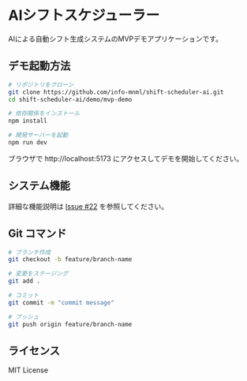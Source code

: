 # AIシフトスケジューラー

AIによる自動シフト生成システムのMVPデモアプリケーションです。

## デモ起動方法

```bash
# リポジトリをクローン
git clone https://github.com/info-mnml/shift-scheduler-ai.git
cd shift-scheduler-ai/demo/mvp-demo

# 依存関係をインストール
npm install

# 開発サーバーを起動
npm run dev
```

ブラウザで http://localhost:5173 にアクセスしてデモを開始してください。

## システム機能

詳細な機能説明は [Issue #22](https://github.com/info-mnml/shift-scheduler-ai/issues/22) を参照してください。

## Git コマンド

```bash
# ブランチ作成
git checkout -b feature/branch-name

# 変更をステージング
git add .

# コミット
git commit -m "commit message"

# プッシュ
git push origin feature/branch-name
```

## ライセンス

MIT License

